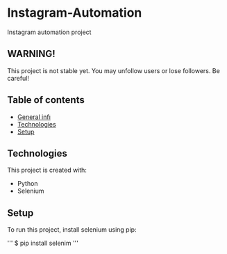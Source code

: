 # Instagram-Automation
Instagram automation project

## WARNING! 
This project is not stable yet. You may unfollow users or lose followers. Be careful!

## Table of contents
* [General infı](#general-info)
* [Technologies](#technologies)
* [Setup](#setup)

## Technologies
This project is created with:
* Python
* Selenium

## Setup
To run this project, install selenium using pip:

'''
$ pip install selenim
'''

